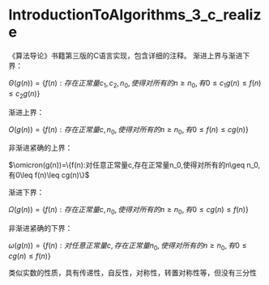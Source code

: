 # IntroductionToAlgorithms_3_c_realize
《算法导论》书籍第三版的C语言实现，包含详细的注释。
渐进上界与渐进下界：

$\Theta(g(n))=\{f(n):存在正常量c_1,c_2,n_0,使得对所有的n\geq n_0,有0\leq c_1g(n)\leq f(n)\leq c_2g(n)\}$

渐进上界：

$O(g(n))=\{f(n):存在正常量c,n_0,使得对所有的n\geq n_0,有0\leq f(n)\leq cg(n)\}$

非渐进紧确的上界：

$\omicron(g(n))=\{f(n):对任意正常量c,存在正常量n_0,使得对所有的n\geq n_0,有0\leq f(n)\leq cg(n)\}$

渐进下界：

$\Omega(g(n))=\{f(n):存在正常量c,n_0,使得对所有的n\geq n_0,有0\leq cg(n)\leq f(n)\}$

非渐进紧确的下界：

$\omega(g(n))=\{f(n):对任意正常量c,存在正常量n_0,使得对所有的n\geq n_0,有0 \leq cg(n)\leq f(n)\}$

类似实数的性质，具有传递性，自反性，对称性，转置对称性等，但没有三分性
